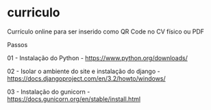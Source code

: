 # curriculo
Currículo online para ser inserido como QR Code no CV físico ou PDF

Passos

01 - Instalação do Python - https://www.python.org/downloads/

02 - Isolar o ambiente do site e instalação do django - https://docs.djangoproject.com/en/3.2/howto/windows/

03 - Instalação do gunicorn - https://docs.gunicorn.org/en/stable/install.html
